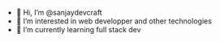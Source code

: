 - 👋 Hi, I’m @sanjaydevcraft
- 👀 I’m interested in web developper and other technologies
- 🌱 I’m currently learning full stack dev


<!---
sanjaydevcraft/sanjaydevcraft is a ✨ special ✨ repository because its `README.md` (this file) appears on your GitHub profile.
You can click the Preview link to take a look at your changes.
--->
